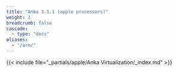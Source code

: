 ```yaml
---
title: "Anka 3.1.1 (apple processors)"
weight: 2
breadcrumb: false
cascade:
  - type: "docs"
aliases:
  - "/arm/"
---
```


{{< include file="_partials/apple/Anka Virtualization/_index.md" >}}
